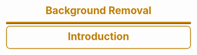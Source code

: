 <center>
<div>
    <h1 style="color:#C07F00; margin-top: 0; margin-bottom: 10px;">Background Removal</h1>
    <hr style="border-top: 5px solid #C07F00; margin-bottom: 5px;">
</div>
<div style="border: 2px solid #C07F00; border-radius: 10px; padding: 10px;">
    <h1 style="color:#C07F00; margin-top: 0; margin-bottom: 5px;">Introduction</h1>
</div>
</center>
